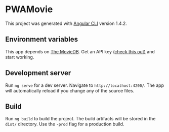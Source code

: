 # PWAMovie

This project was generated with [Angular CLI](https://github.com/angular/angular-cli) version 1.4.2.

## Environment variables

This app depends on [The MovieDB](https://www.themoviedb.org). Get an API key [(check this out)](https://www.themoviedb.org/faq/api?language=en) and start working.

## Development server

Run `ng serve` for a dev server. Navigate to `http://localhost:4200/`. The app will automatically reload if you change any of the source files.

## Build

Run `ng build` to build the project. The build artifacts will be stored in the `dist/` directory. Use the `-prod` flag for a production build.
